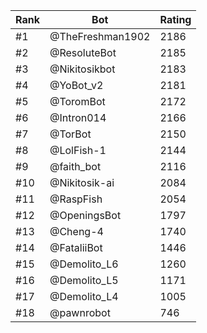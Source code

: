Rank|Bot|Rating
---|---|---
#1|@TheFreshman1902|2186
#2|@ResoluteBot|2185
#3|@Nikitosikbot|2183
#4|@YoBot_v2|2181
#5|@ToromBot|2172
#6|@Intron014|2166
#7|@TorBot|2150
#8|@LolFish-1|2144
#9|@faith_bot|2116
#10|@Nikitosik-ai|2084
#11|@RaspFish|2054
#12|@OpeningsBot|1797
#13|@Cheng-4|1740
#14|@FataliiBot|1446
#15|@Demolito_L6|1260
#16|@Demolito_L5|1171
#17|@Demolito_L4|1005
#18|@pawnrobot|746
